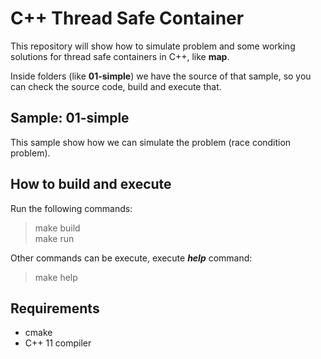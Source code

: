 # C++ Thread Safe Container

This repository will show how to simulate problem and some working solutions for thread safe containers in C++, like **map**.  

Inside folders (like **01-simple**) we have the source of that sample, so you can check the source code, build and execute that.  

## Sample: 01-simple

This sample show how we can simulate the problem (race condition problem).

## How to build and execute

Run the following commands:

> make build  
> make run  

Other commands can be execute, execute ***help*** command:

> make help

## Requirements

- cmake
- C++ 11 compiler